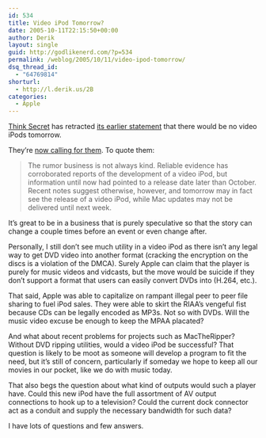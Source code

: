 ```yaml
---
id: 534
title: Video iPod Tomorrow?
date: 2005-10-11T22:15:50+00:00
author: Derik
layout: single
guid: http://godlikenerd.com/?p=534
permalink: /weblog/2005/10/11/video-ipod-tomorrow/
dsq_thread_id:
  - "64769814"
shorturl:
  - http://l.derik.us/2B
categories:
  - Apple
---
```

[Think Secret](http://www.thinksecret.com) has retracted [its earlier statement](http://thinksecret.com/news/0510oct12c.html) that there would be no video iPods tomorrow.

They&#8217;re [now calling for them](http://thinksecret.com/news/0510oct12d.html). To quote them:

> The rumor business is not always kind. Reliable evidence has corroborated reports of the development of a video iPod, but information until now had pointed to a release date later than October. Recent notes suggest otherwise, however, and tomorrow may in fact see the release of a video iPod, while Mac updates may not be delivered until next week.

It&#8217;s great to be in a business that is purely speculative so that the story can change a couple times before an event or even change after.

Personally, I still don&#8217;t see much utility in a video iPod as there isn&#8217;t any legal way to get DVD video into another format (cracking the encryption on the discs is a violation of the DMCA). Surely Apple can claim that the player is purely for music videos and vidcasts, but the move would be suicide if they don&#8217;t support a format that users can easily convert DVDs into (H.264, etc.).

That said, Apple was able to capitalize on rampant illegal peer to peer file sharing to fuel iPod sales. They were able to skirt the RIAA&#8217;s vengeful fist because CDs can be legally encoded as MP3s. Not so with DVDs. Will the music video excuse be enough to keep the MPAA placated?

And what about recent problems for projects such as MacTheRipper? Without DVD ripping utilities, would a video iPod be successful? That question is likely to be moot as someone will develop a program to fit the need, but it&#8217;s still of concern, particularly if someday we hope to keep all our movies in our pocket, like we do with music today.

That also begs the question about what kind of outputs would such a player have. Could this new iPod have the full assortment of AV output connections to hook up to a television? Could the current dock connector act as a conduit and supply the necessary bandwidth for such data?

I have lots of questions and few answers.